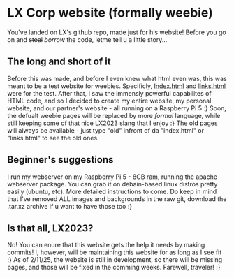 # LX Corp website (formally weebie)
You've landed on LX's github repo, made just for his website!
Before you go on and ~~steal~~ *borrow* the code, letme tell u a little story...
## The long and short of it
Before this was made, and before I even knew what html even was, this was meant to be a test website for weebies. Specificly, [Index.html](https://pages.github.com/) and [links.html](https://pages.github.com/) were for the test.
After that, I saw the immensly powerful capabilites of HTML code, and so I decided to create my entire website, my personal website, and our partner's website - all running on a Raspberry Pi 5 :}
Soon, the defualt weebie pages will be replaced by more *formal* language, while still keeping some of that nice LX2023 slang that I enjoy :} The old pages will always be available - just type "old" infront of da "index.html" or "links.html" to see the old ones.
## Beginner's suggestions
I run my webserver on my Raspberry Pi 5 - 8GB ram, running the apache webserver package. You can grab it on debain-based linux distros pretty easily (ubuntu, etc). More detailed instructions to come. Do keep in mind that I've removed ALL images and backgrounds in the raw git, download the .tar.xz archive if u want to have those too :}
## Is that all, LX2023?
No! You can enure that this website gets the help it needs by making commits! I, however, will be maintaining this website for as long as I see fit :} As of 2/11/25, the website is still in development, so there will be missing pages, and those will be fixed in the comming weeks. Farewell, traveler! :}

